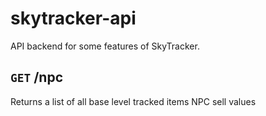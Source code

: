# skytracker-api
API backend for some features of SkyTracker.

## `GET` /npc
Returns a list of all base level tracked items NPC sell values
